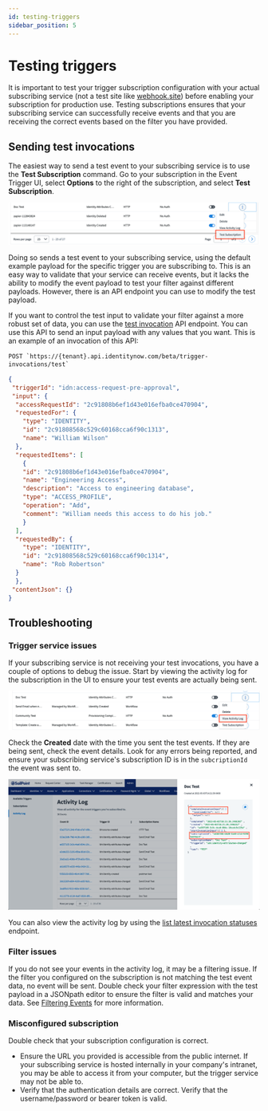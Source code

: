```yaml
---
id: testing-triggers
sidebar_position: 5
---
```


# Testing triggers

It is important to test your trigger subscription configuration with your actual subscribing service (not a test site like [webhook.site](https://webhook.site)) before enabling your subscription for production use. Testing subscriptions ensures that your subscribing service can successfully receive events and that you are receiving the correct events based on the filter you have provided.

## Sending test invocations

The easiest way to send a test event to your subscribing service is to use the **Test Subscription** command.  Go to your subscription in the Event Trigger UI, select **Options** to the right of the subscription, and select **Test Subscription**.

![test subscription](./img/test-subscription.png)

Doing so sends a test event to your subscribing service, using the default example payload for the specific trigger you are subscribing to.  This is an easy way to validate that your service can receive events, but it lacks the ability to modify the event payload to test your filter against different payloads.  However, there is an API endpoint you can use to modify the test payload.

If you want to control the test input to validate your filter against a more robust set of data, you can use the [test invocation](/idn/api/beta/start-test-invocation) API endpoint.  You can use this API to send an input payload with any values that you want. This is an example of an invocation of this API:

```text
POST `https://{tenant}.api.identitynow.com/beta/trigger-invocations/test`
```

```json
{
 "triggerId": "idn:access-request-pre-approval",
 "input": {
  "accessRequestId": "2c91808b6ef1d43e016efba0ce470904",
  "requestedFor": {
    "type": "IDENTITY",
    "id": "2c91808568c529c60168cca6f90c1313",
    "name": "William Wilson"
  },
  "requestedItems": [
    {
    "id": "2c91808b6ef1d43e016efba0ce470904",
    "name": "Engineering Access",
    "description": "Access to engineering database",
    "type": "ACCESS_PROFILE",
    "operation": "Add",
    "comment": "William needs this access to do his job."
    }
  ],
  "requestedBy": {
    "type": "IDENTITY",
    "id": "2c91808568c529c60168cca6f90c1314",
    "name": "Rob Robertson"
  }
  },
 "contentJson": {}
}
```

## Troubleshooting

### Trigger service issues

If your subscribing service is not receiving your test invocations, you have a couple of options to debug the issue.  Start by viewing the activity log for the subscription in the UI to ensure your test events are actually being sent.  

![activity log](./img/activity-log.png)

Check the **Created** date with the time you sent the test events.  If they are being sent, check the event details. Look for any errors being reported, and ensure your subscribing service's subscription ID is in the `subcriptionId` the event was sent to.

![debug connection](./img/debug-connection.png)

You can also view the activity log by using the [list latest invocation statuses](/idn/api/beta/list-invocation-status) endpoint.

### Filter issues

If you do not see your events in the activity log, it may be a filtering issue.  If the filter you configured on the subscription is not matching the test event data, no event will be sent.  Double check your filter expression with the test payload in a JSONpath editor to ensure the filter is valid and matches your data.  See [Filtering Events](./filtering-events.md) for more information.

### Misconfigured subscription

Double check that your subscription configuration is correct. 

- Ensure the URL you provided is accessible from the public internet.  If your subscribing service is hosted internally in your company's intranet, you may be able to access it from your computer, but the trigger service may not be able to.
- Verify that the authentication details are correct.  Verify that the username/password or bearer token is valid.
